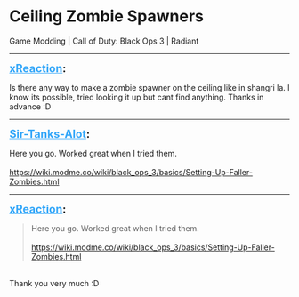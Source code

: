# Ceiling Zombie Spawners
Game Modding | Call of Duty: Black Ops 3 | Radiant

---
<strong style="font-size: 1.4em;"><span style="text-decoration: underline;text-decoration-color: #34a7f9;"><span style="color:#34a7f9;">xReaction</span></span>:</strong>

<p>Is there any way to make a zombie spawner on the ceiling like in shangri la. I know its possible, tried looking it up but cant find anything. Thanks in advance :D</p>

---
<strong style="font-size: 1.4em;"><span style="text-decoration: underline;text-decoration-color: #34a7f9;"><span style="color:#34a7f9;">Sir-Tanks-Alot</span></span>:</strong>

<p>Here you go. Worked great when I tried them.<br /><br /><a href="https://wiki.modme.co/wiki/black_ops_3/basics/Setting-Up-Faller-Zombies.html">https://wiki.modme.co/wiki/black_ops_3/basics/Setting-Up-Faller-Zombies.html</a></p>

---
<strong style="font-size: 1.4em;"><span style="text-decoration: underline;text-decoration-color: #34a7f9;"><span style="color:#34a7f9;">xReaction</span></span>:</strong>

<p><blockquote>Here you go. Worked great when I tried them.<br /><br /><a href="https://wiki.modme.co/wiki/black_ops_3/basics/Setting-Up-Faller-Zombies.html">https://wiki.modme.co/wiki/black_ops_3/basics/Setting-Up-Faller-Zombies.html</a><br /></blockquote><br />Thank you very much :D</p>
